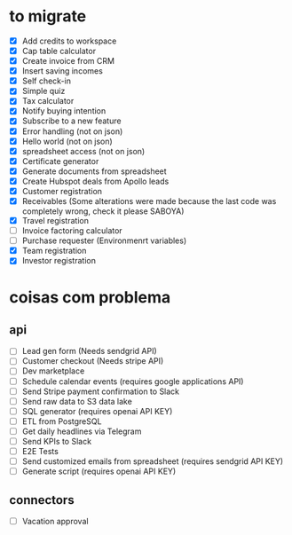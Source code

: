 # to migrate

- [x] Add credits to workspace
- [x] Cap table calculator
- [x] Create invoice from CRM
- [x] Insert saving incomes 
- [x] Self check-in
- [x] Simple quiz
- [x] Tax calculator
- [x] Notify buying intention
- [x] Subscribe to a new feature
- [x] Error handling (not on json)
- [x] Hello world (not on json)
- [x] spreadsheet access (not on json)
- [x] Certificate generator
- [x] Generate documents from spreadsheet
- [x] Create Hubspot deals from Apollo leads
- [x] Customer registration
- [x] Receivables (Some alterations were made because the last code was completely wrong, check it please SABOYA)
- [x] Travel registration
- [ ] Invoice factoring calculator
- [ ] Purchase requester (Environmenrt variables)
- [x] Team registration
- [x] Investor registration

# coisas com problema

## api

- [ ] Lead gen form (Needs sendgrid API)
- [ ] Customer checkout (Needs stripe API)
- [ ] Dev marketplace 
- [ ] Schedule calendar events (requires google applications API)
- [ ] Send Stripe payment confirmation to Slack
- [ ] Send raw data to S3 data lake
- [ ] SQL generator (requires openai API KEY)
- [ ] ETL from PostgreSQL
- [ ] Get daily headlines via Telegram
- [ ] Send KPIs to Slack
- [ ] E2E Tests
- [ ] Send customized emails from spreadsheet (requires sendgrid API KEY)
- [ ] Generate script (requires openai API KEY)

## connectors 

- [ ] Vacation approval 








